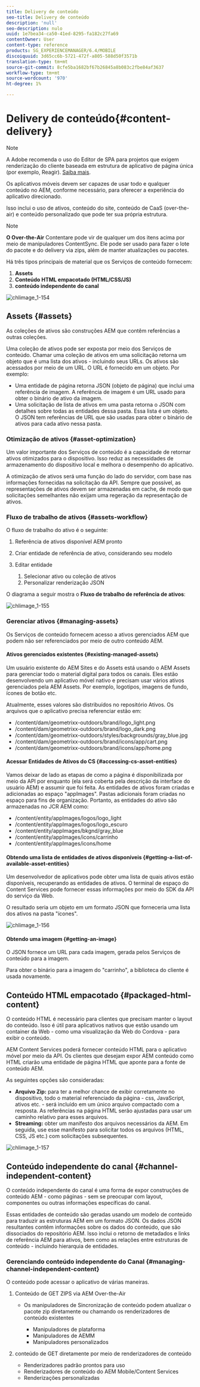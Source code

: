 ```yaml
---
title: Delivery de conteúdo
seo-title: Delivery de conteúdo
description: 'null'
seo-description: nulo
uuid: 1e7bea34-ca50-41ed-8295-fa182c27fa69
contentOwner: User
content-type: reference
products: SG_EXPERIENCEMANAGER/6.4/MOBILE
discoiquuid: 3d65cc6b-5721-472f-a805-588d50f3571b
translation-type: tm+mt
source-git-commit: 8cfe5ba1682bf67b26845a8b083c2fbe84af3637
workflow-type: tm+mt
source-wordcount: '970'
ht-degree: 1%

---
```



# Delivery de conteúdo{#content-delivery}

>[!NOTE]
>
>A Adobe recomenda o uso do Editor de SPA para projetos que exigem renderização do cliente baseada em estrutura de aplicativo de página única (por exemplo, Reagir). [Saiba mais](/help/sites-developing/spa-overview.md).

Os aplicativos móveis devem ser capazes de usar todo e qualquer conteúdo no AEM, conforme necessário, para oferecer a experiência do aplicativo direcionado.

Isso inclui o uso de ativos, conteúdo do site, conteúdo de CaaS (over-the-air) e conteúdo personalizado que pode ter sua própria estrutura.

>[!NOTE]
>
>**O Over-the-Air** Contentare pode vir de qualquer um dos itens acima por meio de manipuladores ContentSync. Ele pode ser usado para fazer o lote do pacote e do delivery via zips, além de manter atualizações ou pacotes.

Há três tipos principais de material que os Serviços de conteúdo fornecem:

1. **Assets**
1. **Conteúdo HTML empacotado (HTML/CSS/JS)**
1. **conteúdo independente do canal**

![chlimage_1-154](assets/chlimage_1-154.png)

## Assets {#assets}

As coleções de ativos são construções AEM que contêm referências a outras coleções.

Uma coleção de ativos pode ser exposta por meio dos Serviços de conteúdo. Chamar uma coleção de ativos em uma solicitação retorna um objeto que é uma lista dos ativos - incluindo seus URLs. Os ativos são acessados por meio de um URL. O URL é fornecido em um objeto. Por exemplo:

* Uma entidade de página retorna JSON (objeto de página) que inclui uma referência de imagem. A referência de imagem é um URL usado para obter o binário de ativo da imagem.
* Uma solicitação de lista de ativos em uma pasta retorna o JSON com detalhes sobre todas as entidades dessa pasta. Essa lista é um objeto. O JSON tem referências de URL que são usadas para obter o binário de ativos para cada ativo nessa pasta.

### Otimização de ativos {#asset-optimization}

Um valor importante dos Serviços de conteúdo é a capacidade de retornar ativos otimizados para o dispositivo. Isso reduz as necessidades de armazenamento do dispositivo local e melhora o desempenho do aplicativo.

A otimização de ativos será uma função do lado do servidor, com base nas informações fornecidas na solicitação da API. Sempre que possível, as representações de ativos devem ser armazenadas em cache, de modo que solicitações semelhantes não exijam uma regeração da representação de ativos.

### Fluxo de trabalho de ativos {#assets-workflow}

O fluxo de trabalho do ativo é o seguinte:

1. Referência de ativos disponível AEM pronto
1. Criar entidade de referência de ativo, considerando seu modelo
1. Editar entidade

   1. Selecionar ativo ou coleção de ativos
   1. Personalizar renderização JSON

O diagrama a seguir mostra o **Fluxo de trabalho de referência de ativos**:

![chlimage_1-155](assets/chlimage_1-155.png)

### Gerenciar ativos {#managing-assets}

Os Serviços de conteúdo fornecem acesso a ativos gerenciados AEM que podem não ser referenciados por meio de outro conteúdo AEM.

#### Ativos gerenciados existentes {#existing-managed-assets}

Um usuário existente do AEM Sites e do Assets está usando o AEM Assets para gerenciar todo o material digital para todos os canais. Eles estão desenvolvendo um aplicativo móvel nativo e precisam usar vários ativos gerenciados pela AEM Assets. Por exemplo, logotipos, imagens de fundo, ícones de botão etc.

Atualmente, esses valores são distribuídos no repositório Ativos. Os arquivos que o aplicativo precisa referenciar estão em:

* /content/dam/geometrixx-outdoors/brand/logo_light.png
* /content/dam/geometrixx-outdoors/brand/logo_dark.png
* /content/dam/geometrixx-outdoors/styles/backgrounds/gray_blue.jpg
* /content/dam/geometrixx-outdoors/brand/icons/app/cart.png
* /content/dam/geometrixx-outdoors/brand/icons/app/home.png

#### Acessar Entidades de Ativos do CS {#accessing-cs-asset-entities}

Vamos deixar de lado as etapas de como a página é disponibilizada por meio da API por enquanto (ela será coberta pela descrição da interface do usuário AEM) e assumir que foi feita. As entidades de ativos foram criadas e adicionadas ao espaço &quot;appImages&quot;. Pastas adicionais foram criadas no espaço para fins de organização. Portanto, as entidades do ativo são armazenadas no JCR AEM como:

* /content/entity/appImages/logos/logo_light
* /content/entity/appImages/logos/logo_escuro
* /content/entity/appImages/bkgnd/gray_blue
* /content/entity/appImages/icons/carrinho
* /content/entity/appImages/icons/home

#### Obtendo uma lista de entidades de ativos disponíveis {#getting-a-list-of-available-asset-entities}

Um desenvolvedor de aplicativos pode obter uma lista de quais ativos estão disponíveis, recuperando as entidades de ativos. O terminal de espaço do Content Services pode fornecer essas informações por meio do SDK da API do serviço da Web.

O resultado seria um objeto em um formato JSON que forneceria uma lista dos ativos na pasta &quot;ícones&quot;.

![chlimage_1-156](assets/chlimage_1-156.png)

#### Obtendo uma imagem {#getting-an-image}

O JSON fornece um URL para cada imagem, gerada pelos Serviços de conteúdo para a imagem.

Para obter o binário para a imagem do &quot;carrinho&quot;, a biblioteca do cliente é usada novamente.

## Conteúdo HTML empacotado {#packaged-html-content}

O conteúdo HTML é necessário para clientes que precisam manter o layout do conteúdo. Isso é útil para aplicativos nativos que estão usando um container da Web - como uma visualização da Web do Cordova - para exibir o conteúdo.

AEM Content Services poderá fornecer conteúdo HTML para o aplicativo móvel por meio da API. Os clientes que desejam expor AEM conteúdo como HTML criarão uma entidade de página HTML que aponte para a fonte de conteúdo AEM.

As seguintes opções são consideradas:

* **Arquivo Zip:** para ter a melhor chance de exibir corretamente no dispositivo, todo o material referenciado da página - css, JavaScript, ativos etc. - será incluído em um único arquivo compactado com a resposta. As referências na página HTML serão ajustadas para usar um caminho relativo para esses arquivos.
* **Streaming:** obter um manifesto dos arquivos necessários da AEM. Em seguida, use esse manifesto para solicitar todos os arquivos (HTML, CSS, JS etc.) com solicitações subsequentes.

![chlimage_1-157](assets/chlimage_1-157.png)

## Conteúdo independente do canal {#channel-independent-content}

O conteúdo independente do canal é uma forma de expor construções de conteúdo AEM - como páginas - sem se preocupar com layout, componentes ou outras informações específicas do canal.

Essas entidades de conteúdo são geradas usando um modelo de conteúdo para traduzir as estruturas AEM em um formato JSON. Os dados JSON resultantes contêm informações sobre os dados do conteúdo, que são dissociados do repositório AEM. Isso inclui o retorno de metadados e links de referência AEM para ativos, bem como as relações entre estruturas de conteúdo - incluindo hierarquia de entidades.

### Gerenciando conteúdo independente do Canal {#managing-channel-independent-content}

O conteúdo pode acessar o aplicativo de várias maneiras.

1. Conteúdo de GET ZIPS via AEM Over-the-Air

   * Os manipuladores de Sincronização de conteúdo podem atualizar o pacote zip diretamente ou chamando os renderizadores de conteúdo existentes

      * Manipuladores de plataforma
      * Manipuladores de AEMM
      * Manipuladores personalizados

1. conteúdo de GET diretamente por meio de renderizadores de conteúdo

   * Renderizadores padrão prontos para uso
   * Renderizadores de conteúdo do AEM Mobile/Content Services
   * Renderizações personalizadas

